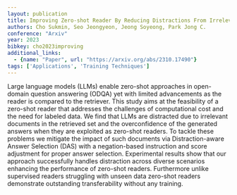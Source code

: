 ```yaml
---
layout: publication
title: Improving Zero-shot Reader By Reducing Distractions From Irrelevant Documents In Open-domain Question Answering
authors: Cho Sukmin, Seo Jeongyeon, Jeong Soyeong, Park Jong C.
conference: "Arxiv"
year: 2023
bibkey: cho2023improving
additional_links:
  - {name: "Paper", url: "https://arxiv.org/abs/2310.17490"}
tags: ['Applications', 'Training Techniques']
---
```

Large language models (LLMs) enable zero-shot approaches in open-domain question answering (ODQA) yet with limited advancements as the reader is compared to the retriever. This study aims at the feasibility of a zero-shot reader that addresses the challenges of computational cost and the need for labeled data. We find that LLMs are distracted due to irrelevant documents in the retrieved set and the overconfidence of the generated answers when they are exploited as zero-shot readers. To tackle these problems we mitigate the impact of such documents via Distraction-aware Answer Selection (DAS) with a negation-based instruction and score adjustment for proper answer selection. Experimental results show that our approach successfully handles distraction across diverse scenarios enhancing the performance of zero-shot readers. Furthermore unlike supervised readers struggling with unseen data zero-shot readers demonstrate outstanding transferability without any training.
